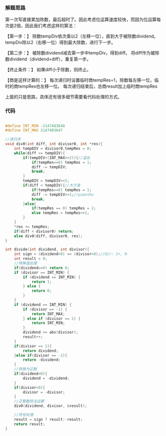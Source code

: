 ### 解题思路
第一次写直接累加除数，最后超时了。因此考虑位运算速度较快，而因为位运算每次是2倍，因此我们考虑这样的算法：

【第一步：】
    除数tempDiv依次乘以2（左移一位），直到大于被除数dividend。
    tempDiv除以2（右移一位）得到最大除数，进行下一步。

【第二步：】
    被除数dividend减去第一步中tempDiv，得到diff。
    将diff作为被除数dividend（dividend=diff），重复第一步。

【终止条件：】
    如果diff小于除数，则终止。

【商是这样计算的：】
    每次递归时设置临时商tempRes=1，除数每左移一位，临时的商tempRes也左移一位。
    每次递归结束后，总商result加上临时商tempRes

上面的只是思路，具体还有很多细节需要看代码处理的方式。

### 代码

```c

#define INT_MIN -2147483648
#define INT_MAX 2147483647

//递归求
void div0(int diff, int divisor0, int *res){
    int tempDIV = divisor0,tempRes = 0;
    while(diff >= tempDIV){
        if(tempDIV>(INT_MAX>>2)){//溢出
            if(tempRes==0) tempRes = 1;
            diff -= tempDIV;
            break;
        }
        tempDIV = tempDIV<<1;
        if(diff < tempDIV){//大于差
            if(tempRes==0) tempRes = 1;
            diff -= tempDIV>>1;//yuanshu
            break;
        }else{
            if(tempRes == 0) tempRes = 2;
            else tempRes = tempRes<<1;
        }
    }
    *res += tempRes;
    if(diff < divisor0) return;
    else div0(diff, divisor0, res);
}

int divide(int dividend, int divisor){
    int sign = (dividend>0) == (divisor>0);//dir: 1+, 0-
    int result = 0;
    //特殊值处理
    if(dividend==0) return 0;
    if (divisor == INT_MIN) {
        if (dividend == INT_MIN) {
            return 1;
        } else {
            return 0;
        }
    }
    if (dividend == INT_MIN) {
        if (divisor == -1) {
            return INT_MAX;
        } else if (divisor == 1) {
            return INT_MIN;
        }
        dividend += abs(divisor);
        result++;
    }
    if(divisor == 1){
        return dividend;
    }else if(divisor == -1){
        return -dividend;
    }
    //转换为正数
    if(dividend<0){
        dividend = -dividend;
    }
    if(divisor<0){
        divisor = -divisor;
    }
    //正整数除法运算    
    div0(dividend, divisor, &result);

    //符号处理
    result = sign ? result:-result;
    return result;
}
```